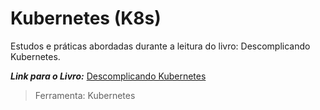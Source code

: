 # Kubernetes (K8s)

Estudos e práticas abordadas durante a leitura do livro: Descomplicando Kubernetes.

***Link para o Livro:*** [Descomplicando Kubernetes](https://livro.descomplicandokubernetes.com.br/pt/)

> Ferramenta: Kubernetes

